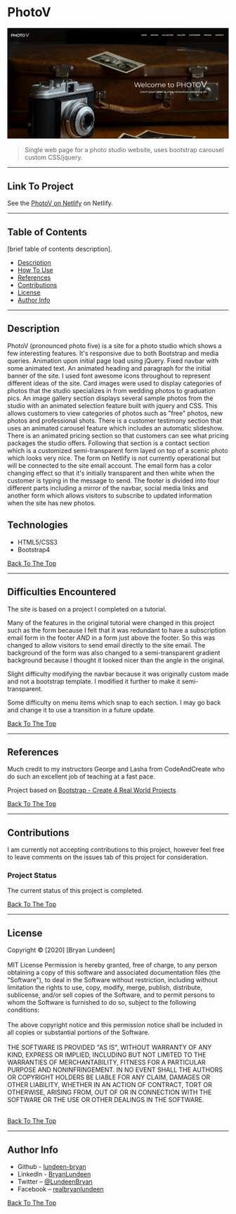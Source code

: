 
# PhotoV

![[PhotoV Screenshot]](./img/photoV_204219.png)

> Single web page for a photo studio website, uses bootstrap carousel custom CSS/jquery.

---

## Link To Project

See the [PhotoV on Netlify](https://lundeen-bryan-photov.netlify.app/) on Netlify.

---

## Table of Contents

[brief table of contents description].

- [Description](#description)
- [How To Use](#how-to-use)
- [References](#references)
- [Contributions](#contributions)
- [License](#license)
- [Author Info](#author-info)

---

## Description

PhotoV (pronounced photo five) is a site for a photo studio which shows a few interesting features. It's responsive due to both Bootstrap and media queries. Animation upon initial page load using jQuery. Fixed navbar with some animated text. An animated heading and paragraph for the initial banner of the site. I used font awesome icons throughout to represent different ideas of the site. Card images were used to display categories of photos that the studio specializes in from wedding photos to graduation pics. An image gallery section displays several sample photos from the studio with an animated selection feature built with jquery and CSS. This allows customers to view categories of photos such as "free" photos, new photos and professional shots. There is a customer testimony section that uses an animated carousel feature which includes an automatic slideshow. There is an animated pricing section so that customers can see what pricing packages the studio offers. Following that section is a contact section which is a customized semi-transparent form layed on top of a scenic photo which looks very nice. The form on Netlify is not currently operational but will be connected to the site email account. The email form has a color changing effect so that it's initially transparent and then white when the customer is typing in the message to send. The footer is divided into four different parts including a mirror of the navbar, social media links and another form which allows visitors to subscribe to updated information when the site has new photos.

## Technologies

- HTML5/CSS3
- Bootstrap4

[Back To The Top](#photov)

---

## Difficulties Encountered

The site is based on a project I completed on a tutorial.

Many of the features in the original tutorial were changed in this project such as the form because I felt that it was redundant to have a subscription email form in the footer _AND_ in a form just above the footer. So this was changed to allow visitors to send email directly to the site email. The background of the form was also changed to a semi-transparent gradient background because I thought it looked nicer than the angle in the original.

Slight difficulty modifying the navbar because it was originally custom made and not a bootstrap template. I modified it further to make it semi-transparent.

Some difficulty on menu items which snap to each section. I may go back and change it to use a transition in a future update.

[Back To The Top](#photov)

---

## References

Much credit to my instructors George and Lasha from CodeAndCreate who do such an excellent job of teaching at a fast pace.

Project based on [Bootstrap - Create 4 Real World Projects]( https://www.udemy.com/course/bootstrap-4-create-4-real-world-projects-latest-411/)

[Back To The Top](#photov)

---

## Contributions

I am currently not accepting contributions to this project, however feel free to leave comments on the issues tab of this project for consideration.

### Project Status

The current status of this project is completed.

[Back To The Top](#photov)

---

## License

<mitlicense>
Copyright &copy; [2020] [Bryan Lundeen]
<br/><br/>
MIT License
Permission is hereby granted, free of charge, to any person obtaining a copy of this software and associated documentation files (the "Software"), to deal in the Software without restriction, including without limitation the rights to use, copy, modify, merge, publish, distribute, sublicense, and/or sell copies of the Software, and to permit persons to whom the Software is furnished to do so, subject to the following conditions:
<br/><br/>
The above copyright notice and this permission notice shall be included in all copies or substantial portions of the Software.
<br/><br/>
THE SOFTWARE IS PROVIDED "AS IS", WITHOUT WARRANTY OF ANY KIND, EXPRESS OR IMPLIED, INCLUDING BUT NOT LIMITED TO THE WARRANTIES OF MERCHANTABILITY, FITNESS FOR A PARTICULAR PURPOSE AND NONINFRINGEMENT. IN NO EVENT SHALL THE AUTHORS OR COPYRIGHT HOLDERS BE LIABLE FOR ANY CLAIM, DAMAGES OR OTHER LIABILITY, WHETHER IN AN ACTION OF CONTRACT, TORT OR OTHERWISE, ARISING FROM, OUT OF OR IN CONNECTION WITH THE SOFTWARE OR THE USE OR OTHER DEALINGS IN THE SOFTWARE.
<br/><br/>
<mitlicense>

[Back To The Top](#photov)

---

## Author Info

- Github - [lundeen-bryan](https://github.com/lundeen-bryan)
- LinkedIn - [BryanLundeen](https://www.linkedin.com/in/bryanlundeen/)
- Twitter – [@LundeenBryan](https://twitter.com/LundeenBryan)
- Facebook – [realbryanlundeen](https://www.facebook.com/realbryanlundeen)

[Back To The Top](#photov)

